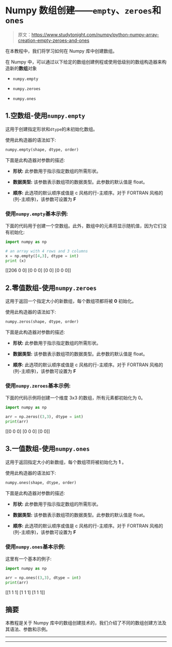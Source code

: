 # Numpy 数组创建——`empty`、`zeroes`和`ones`

> 原文：<https://www.studytonight.com/numpy/python-numpy-array-creation-empty-zeroes-and-ones>

在本教程中，我们将学习如何在 Numpy 库中创建数组。

在 Numpy 中，可以通过以下给定的数组创建例程或使用低级别的数组构造器来构造新的**数组**对象

*   `numpy.empty`

*   `numpy.zeroes`

*   `numpy.ones`

## 1.空数组-使用`numpy.empty`

这用于创建指定形状和`dtype`的未初始化数组。

使用此构造器的语法如下:

```py
numpy.empty(shape, dtype, order) 
```

下面是此构造器对参数的描述:

*   **形状:**
    此参数用于指示指定数组的所需形状。

*   **数据类型:**
    该参数表示数组项的数据类型。此参数的默认值是 float。

*   **顺序:**
    此选项的默认顺序或值是 c 风格的行-主顺序。对于 FORTRAN 风格的(列-主顺序)，该参数可设置为 **F**

### 使用`numpy.empty`基本示例:

下面的代码用于创建一个空数组。此外，数组中的元素将显示随机值，因为它们没有初始化:

```py
import numpy as np 

# an array with 4 rows and 3 columns
x = np.empty([4,3], dtype = int) 
print (x)
```

[[206 0 0]
[0 0 0]
[0 0]
[0 0 0]]

## 2.零值数组-使用`numpy.zeroes`

这用于返回一个指定大小的新数组，每个数组项都将被 **0** 初始化。

使用此构造器的语法如下:

```py
numpy.zeros(shape, dtype, order) 
```

下面是此构造器对参数的描述:

*   **形状:**
    此参数用于指示指定数组的所需形状。

*   **数据类型:**
    该参数表示数组项的数据类型。此参数的默认值是 float。

*   **顺序:**
    此选项的默认顺序或值是 c 风格的行-主顺序。对于 FORTRAN 风格的(列-主顺序)，该参数可设置为 **F**

### 使用`numpy.zeroes`基本示例:

下面的代码示例将创建一个维度 3x3 的数组，所有元素都初始化为 0。

```py
import numpy as np  

arr = np.zeros((3,3), dtype = int)  
print(arr) 
```

[[0 0 0]
[0 0 0]
[0 0]]

## 3.一值数组-使用`numpy.ones`

这用于返回指定大小的新数组，每个数组项将被初始化为 **1** 。

使用此构造器的语法如下:

```py
numpy.ones(shape, dtype, order) 
```

下面是此构造器对参数的描述:

*   **形状:**
    此参数用于指示指定数组的所需形状。

*   **数据类型:**
    该参数表示数组项的数据类型。此参数的默认值是 float。

*   **顺序:**
    此选项的默认顺序或值是 c 风格的行-主顺序。对于 FORTRAN 风格的(列-主顺序)，该参数可设置为 **F**

### 使用`numpy.ones`基本示例:

这里有一个基本的例子:

```py
import numpy as np  

arr = np.ones((3,3), dtype = int)  
print(arr) 
```

[[1 1 1]
[1 1 1]
[1 1 1]]

## 摘要

本教程是关于 Numpy 库中的数组创建技术的，我们介绍了不同的数组创建方法及其语法、参数和示例。

* * *

* * *